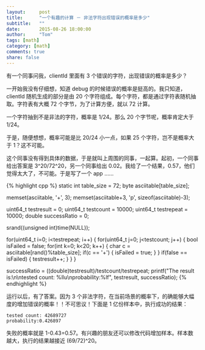 ```yaml
---
layout:     post
title:      "一个有趣的计算 － 非法字符出现错误的概率是多少"
subtitle:   ""
date:       2015-08-26 18:00:00
author:     "Tom"
tags: [math]
category: [math]
comments: true
share: false
---
```

有一个同事问我，clientId 里面有 3 个错误的字符，出现错误的概率是多少？

一开始我没有仔细想，知道 debug 的时候错误的概率是挺高的。我只知道，clientId 随机生成的部分是由 20 个字符组成。每个字符，都是通过字符表随机抽取。字符表有大概 72 个字节，为了计算方便，就以 72 计算。

一个字符抽到不是非法的字符，概率是 1/24。那么 20 个字节呢，概率肯定大于 1/24。

于是，随便想想，概率可能是比 20/24 小一点，如果 25 个字符，岂不是概率大于 1？这不可能。

这个同事没有得到具体的数据，于是就叫上周围的同事，一起算。起初，一个同事给出答案是 3^20/72^20，另一个同事给出 0.02。我给了一个结果，0.57，他们觉得太大了，不可能。于是写了一个 app ......

{% highlight cpp %}
static int table_size = 72;
byte asciitable[table_size];
            
memset(asciitable, '+', 3);
memset(asciitable+3, 'p', sizeof(asciitable)-3);
                    
uint64_t testresult = 0;
uint64_t testcount = 10000;
uint64_t testrepeat = 10000;
double successRatio = 0;
                                    
srand((unsigned int)time(NULL));
                                        
for(uint64_t i=0; i<testrepeat; i++)
{
    for(uint64_t j=0; j<testcount; j++)
    {
        bool isFailed = false;
        for(int k=0; k<20; k++)
        {
            char c = asciitable[rand()%table_size];
            if(c == '+')
            {
                isFailed = true;
            }
        }
        if(false == isFailed)
        {
            testresult++;
        }
    }
}

successRatio = ((double)testresult)/testcount/testrepeat;
printf("The result is:\n\ntested count: %llu\nprobability:%lf", testresult, successRatio);
{% endhighlight %}

运行以后，有了答案。因为 3 个非法字符，在当前场景的概率下，的确能够大幅度的增加错误的概率！！不可思议！下面是 1 亿份样本中，执行成功的结果：

    tested count: 42689727
    probability:0.426897

失败的概率就是 1-0.43=0.57。有兴趣的朋友还可以修改代码增加样本。样本数越大，执行的结果越接近 (69/72)^20。
